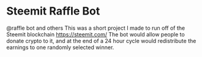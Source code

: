 # Steemit Raffle Bot
@raffle bot and others
This was a short project I made to run off of the Steemit blockchain https://steemit.com/
The bot would allow people to donate crypto to it, and at the end of a 24 hour cycle would redistribute the earnings to one randomly selected winner.
